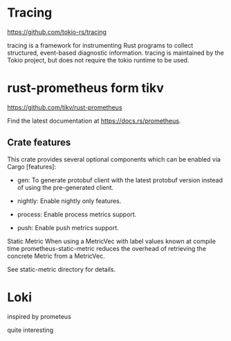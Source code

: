 # Tracing

https://github.com/tokio-rs/tracing

tracing is a framework for instrumenting Rust programs to collect structured, event-based diagnostic information. tracing is maintained by the Tokio project, but does not require the tokio runtime to be used.




# rust-prometheus form tikv

https://github.com/tikv/rust-prometheus


Find the latest documentation at https://docs.rs/prometheus.

## Crate features
This crate provides several optional components which can be enabled via Cargo [features]:

- gen: To generate protobuf client with the latest protobuf version instead of using the pre-generated client.

- nightly: Enable nightly only features.

- process: Enable process metrics support.

- push: Enable push metrics support.

Static Metric
When using a MetricVec with label values known at compile time prometheus-static-metric reduces the overhead of retrieving the concrete Metric from a MetricVec.

See static-metric directory for details.


# Loki


inspired by prometeus

quite interesting

